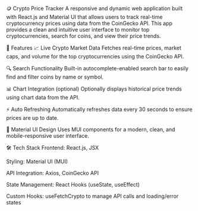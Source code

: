 🪙 Crypto Price Tracker
A responsive and dynamic web application built with React.js and Material UI that allows users to track real-time cryptocurrency prices using data from the CoinGecko API. This app provides a clean and intuitive user interface to monitor top cryptocurrencies, search for coins, and view their price trends.

🔧 Features
📈 Live Crypto Market Data
Fetches real-time prices, market caps, and volume for the top cryptocurrencies using the CoinGecko API.

🔍 Search Functionality
Built-in autocomplete-enabled search bar to easily find and filter coins by name or symbol.

📊 Chart Integration (optional)
Optionally displays historical price trends using chart data from the API.

⚡ Auto Refreshing
Automatically refreshes data every 30 seconds to ensure prices are up to date.

🎨 Material UI Design
Uses MUI components for a modern, clean, and mobile-responsive user interface.

🛠️ Tech Stack
Frontend: React.js, JSX

Styling: Material UI (MUI)

API Integration: Axios, CoinGecko API

State Management: React Hooks (useState, useEffect)

Custom Hooks: useFetchCrypto to manage API calls and loading/error states
